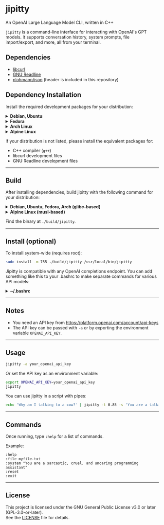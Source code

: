# jipitty

An OpenAI Large Language Model CLI, written in C++

`jipitty` is a command-line interface for interacting with OpenAI's GPT models. It supports conversation history, system prompts, file import/export, and more, all from your terminal.

## Dependencies

- [libcurl](https://curl.se/libcurl/)
- [GNU Readline](https://tiswww.case.edu/php/chet/readline/rltop.html)
- [nlohmann/json](https://github.com/nlohmann/json) (header is included in this repository)

## Dependency Installation

Install the required development packages for your distribution:

<details>
<summary><strong>Debian, Ubuntu</strong></summary>

```bash
sudo apt-get update
sudo apt-get install -y g++ libcurl4-openssl-dev libreadline-dev
```
</details>

<details>
<summary><strong>Fedora</strong></summary>

```bash
sudo dnf makecache
sudo dnf install -y gcc-c++ libcurl-devel readline-devel
```
</details>

<details>
<summary><strong>Arch Linux</strong></summary>

```bash
sudo pacman -Sy
sudo pacman -S --noconfirm base-devel curl readline
```
</details>

<details>
<summary><strong>Alpine Linux</strong></summary>

```bash
sudo apk update
sudo apk add g++ curl-dev readline-dev argp-standalone
```
</details>

If your distribution is not listed, please install the equivalent packages for:
- C++ compiler (`g++`)
- libcurl development files
- GNU Readline development files

---

## Build

After installing dependencies, build jipitty with the following command for your distribution:

<details>
<summary><strong>Debian, Ubuntu, Fedora, Arch (glibc-based)</strong></summary>

```bash
mkdir -p ./build
g++ -o ./build/jipitty -O3 code/* -lcurl -lreadline -I .
```
</details>

<details>
<summary><strong>Alpine Linux (musl-based)</strong></summary>

```bash
mkdir -p ./build
g++ -o ./build/jipitty -O3 code/* -lcurl -lreadline -largp -I .
```
</details>

Find the binary at `./build/jipitty`.

---

## Install (optional)

To install system-wide (requires root):

```bash
sudo install -m 755 ./build/jipitty /usr/local/bin/jipitty
```

Jipitty is compatible with any OpenAI completions endpoint. You can add something like this to your .bashrc to make separate commands for various API models:
<details>
<summary><strong>~/.bashrc</strong></summary>

```bash
export OPENAI_API_KEY=your_openai_api_key
export XAI_API_KEY=your_grok_api_key
export DASHSCOPE_API_KEY=your_qwen_api_key
export DEEPSEEK_API_KEY=your_deepseek_api_key
export GEMINI_API_KEY=your_gemini_api_key
export ANTHROPIC_API_KEY=your_anthropic_api_key
alias gpt="jipitty --model='gpt-5-2025-08-07'"
alias o3="jipitty --model='o3-2025-04-16'"
alias grok="jipitty --apikey="$XAI_API_KEY" --url='https://api.x.ai' --model='grok-4'"
alias qwen="jipitty --apikey="$DASHSCOPE_API_KEY" --url='https://dashscope-intl.aliyuncs.com/compatible-mode/v1/chat/completions' --model='qwen-max'"
alias deepseek="jipitty --apikey="$DEEPSEEK_API_KEY" --url='https://api.deepseek.com/chat/completions' --model='deepseek-chat'"
alias gemini="jipitty --apikey="$GEMINI_API_KEY" --url='https://generativelanguage.googleapis.com/v1beta/openai/chat/completions' --model='gemini-2.5-pro'"
alias claude="jipitty --apikey="$ANTHROPIC_API_KEY" --url='https://api.anthropic.com' --model='claude-sonnet-4-20250514'"
```

</details>

---

## Notes

- You need an API key from https://platform.openai.com/account/api-keys
- The API key can be passed with `-a` or by exporting the environment variable `OPENAI_API_KEY`.

---

## Usage

```bash
jipitty -a your_openai_api_key
```

Or set the API key as an environment variable:

```bash
export OPENAI_API_KEY=your_openai_api_key
jipitty
```

You can use jipitty in a script with pipes:

```bash
echo 'Why am I talking to a cow?' | jipitty -t 0.85 -s 'You are a talking cow that speaks in short riddles and cryptic symbolism' | cowsay
```

---

## Commands

Once running, type `:help` for a list of commands.

Example:

```
:help
:file myfile.txt
:system "You are a sarcastic, cruel, and uncaring programming assistant"
:reset
:exit
```

---

## License

This project is licensed under the GNU General Public License v3.0 or later (GPL-3.0-or-later).  
See the [LICENSE](LICENSE) file for details.
